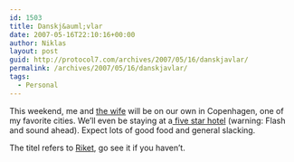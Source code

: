 ```yaml
---
id: 1503
title: Danskj&auml;vlar
date: 2007-05-16T22:10:16+00:00
author: Niklas
layout: post
guid: http://protocol7.com/archives/2007/05/16/danskjavlar/
permalink: /archives/2007/05/16/danskjavlar/
tags:
  - Personal
---
```

<div class='microid-6bd06e633b4e9ac15b2b5cb7ccc0eb75c5953850'>
  <p>
    This weekend, me and <a href="http://protocol7.com/eva/">the wife</a> will be on our own in Copenhagen, one of my favorite cities. We&#8217;ll even be staying at a<a href="http://www.sktpetri.dk/"> five star hotel</a> (warning: Flash and sound ahead). Expect lots of good food and general slacking.
  </p>
  
  <p>
    The titel refers to <a href="http://en.wikipedia.org/wiki/The_Kingdom_%28TV_miniseries%29">Riket</a>, go see it if you haven&#8217;t.
  </p>
</div>
